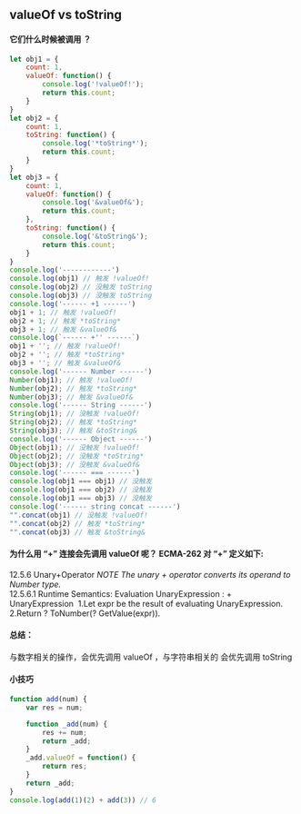 ## valueOf vs toString

#### 它们什么时候被调用 ？

```js
let obj1 = {
	count: 1,
	valueOf: function() {
		console.log('!valueOf!');
		return this.count;
	}
}
let obj2 = {
	count: 1,
	toString: function() {
		console.log('*toString*');
		return this.count;
	}
}
let obj3 = {
	count: 1,
	valueOf: function() {
		console.log('&valueOf&');
		return this.count;
	},
	toString: function() {
		console.log('&toString&');
		return this.count;
	}
}
console.log('------------')
console.log(obj1) // 触发 !valueOf! 
console.log(obj2) // 没触发 toString
console.log(obj3) // 没触发 toString
console.log('------ +1 ------')
obj1 + 1; // 触发 !valueOf!
obj2 + 1; // 触发 *toString*
obj3 + 1; // 触发 &valueOf&
console.log(`------ +'' ------`)
obj1 + ''; // 触发 !valueOf!
obj2 + ''; // 触发 *toString*
obj3 + ''; // 触发 &valueOf&
console.log('------ Number ------')
Number(obj1); // 触发 !valueOf!
Number(obj2); // 触发 *toString*
Number(obj3); // 触发 &valueOf&
console.log('------ String ------')
String(obj1); // 没触发 !valueOf!
String(obj2); // 触发 *toString*
String(obj3); // 触发 &toString&
console.log('------ Object ------')
Object(obj1); // 没触发 !valueOf!
Object(obj2); // 没触发 *toString*
Object(obj3); // 没触发 &valueOf&
console.log('------ === ------')
console.log(obj1 === obj1) // 没触发
console.log(obj1 === obj2) // 没触发
console.log(obj1 === obj3) // 没触发
console.log('------ string concat ------')
"".concat(obj1) // 没触发 !valueOf!
"".concat(obj2) // 触发 *toString*
"".concat(obj3) // 触发 &toString&
```

#### 为什么用 “+” 连接会先调用 valueOf 呢？ ECMA-262 对 “+” 定义如下:

12.5.6 Unary+Operator
_NOTE The unary + operator converts its operand to Number type._	
​	12.5.6.1 Runtime Semantics: Evaluation UnaryExpression : + UnaryExpression
​		1.Let expr be the result of evaluating UnaryExpression.
​		2.Return ? ToNumber(? GetValue(expr)).

#### 总结：

与数字相关的操作，会优先调用 valueOf ，与字符串相关的 会优先调用 toString

#### 小技巧

```js
function add(num) {
	var res = num;

	function _add(num) {
		res += num;
		return _add;
	}
	_add.valueOf = function() {
		return res;
	}
	return _add;
}
console.log(add(1)(2) + add(3)) // 6
```



